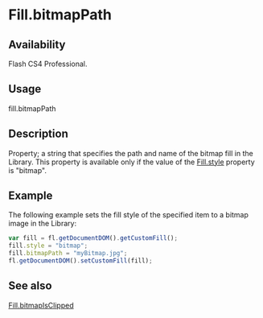 # Fill.bitmapPath

## Availability

Flash CS4 Professional.

## Usage

fill.bitmapPath

## Description

Property; a string that specifies the path and name of the bitmap fill in the Library. This property is available only if the value of the [Fill.style](../Fill_object/Fill9.md) property is "bitmap".

## Example

The following example sets the fill style of the specified item to a bitmap image in the Library:

```javascript
var fill = fl.getDocumentDOM().getCustomFill();
fill.style = "bitmap";
fill.bitmapPath = "myBitmap.jpg";
fl.getDocumentDOM().setCustomFill(fill);
```

## See also

[Fill.bitmapIsClipped](../Fill_object/Fill.md)
